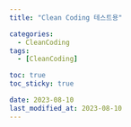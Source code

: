 ```yaml
---
title: "Clean Coding 테스트용"

categories:
  - CleanCoding
tags:
  - [CleanCoding]

toc: true
toc_sticky: true

date: 2023-08-10
last_modified_at: 2023-08-10
---
```

